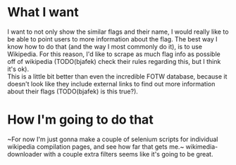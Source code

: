 # What I want
I want to not only show the similar flags and their name, I would really like to be able to point users to more information about the flag. The best way I know how to do that (and the way I most commonly do it), is to use Wikipedia. For this reason, I'd like to scrape as much flag info as possible off of wikipedia (TODO(bjafek) check their rules regarding this, but I think it's ok).  
This is a little bit better than even the incredible FOTW database, because it doesn't look like they include external links to find out more information about their flags (TODO(bjafek) is this true?).

# How I'm going to do that
~For now I'm just gonna make a couple of selenium scripts for individual wikipedia compilation pages, and see how far that gets me.~
wikimedia-downloader with a couple extra filters seems like it's going to be great.
